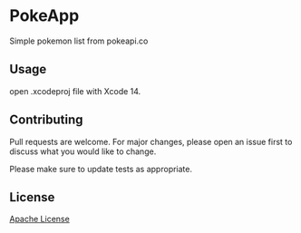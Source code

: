 # PokeApp

Simple pokemon list from pokeapi.co

## Usage

open .xcodeproj file with Xcode 14.

## Contributing

Pull requests are welcome. For major changes, please open an issue first
to discuss what you would like to change.

Please make sure to update tests as appropriate.

## License

[Apache License](https://github.com/farhanpermana/PokeApp/blob/main/LICENSE)
